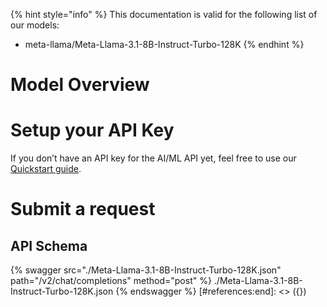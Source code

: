 [#references:start]: <> ({ "template": "openapi" })
{% hint style="info" %}
This documentation is valid for the following list of our models:
* meta-llama/Meta-Llama-3.1-8B-Instruct-Turbo-128K
{% endhint %}

# Model Overview


# Setup your API Key
If you don’t have an API key for the AI/ML API yet, feel free to use our [Quickstart guide](https://docs.aimlapi.com/quickstart/setting-up).

# Submit a request
## API Schema
{% swagger src="./Meta-Llama-3.1-8B-Instruct-Turbo-128K.json" path="/v2/chat/completions" method="post" %}
./Meta-Llama-3.1-8B-Instruct-Turbo-128K.json
{% endswagger %}
[#references:end]: <> ({})